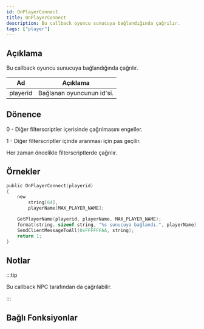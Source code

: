 ```yaml
---
id: OnPlayerConnect
title: OnPlayerConnect
description: Bu callback oyuncu sunucuya bağlandığında çağrılır.
tags: ["player"]
---
```


## Açıklama

Bu callback oyuncu sunucuya bağlandığında çağrılır.

| Ad     | Açıklama                          |
| -------- | ------------------------------------ |
| playerid | Bağlanan oyuncunun id'si. |

## Dönence

0 - Diğer filterscriptler içerisinde çağrılmasını engeller.

1 - Diğer filterscriptler içinde aranması için pas geçilir.

Her zaman öncelikle filterscriptlerde çağrılır.

## Örnekler

```c
public OnPlayerConnect(playerid)
{
    new
        string[64],
        playerName[MAX_PLAYER_NAME];

    GetPlayerName(playerid, playerName, MAX_PLAYER_NAME);
    format(string, sizeof string, "%s sunucuya bağlandı.", playerName);
    SendClientMessageToAll(0xFFFFFFAA, string);
    return 1;
}
```

## Notlar

:::tip

Bu callback NPC tarafından da çağrılabilir.

:::

## Bağlı Fonksiyonlar
